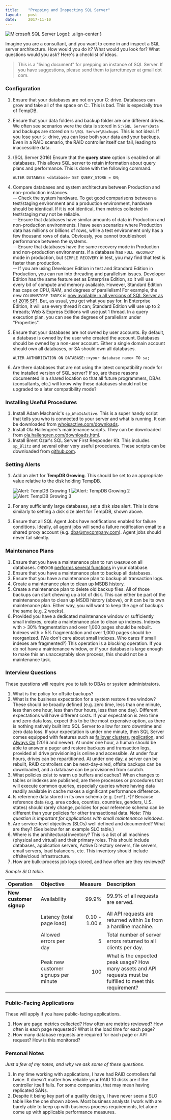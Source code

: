 ```yaml
---
title:    "Prepping and Inspecting SQL Server"
layout:   post
date:     2017-11-10
---
```


![Microsoft SQL Server Logo](/assets/images/microsoft_sql_server_logo.png){: .align-center }

Imagine you are a consultant, and you want to come in and inspect a SQL server
architecture. How would you do it? What would you look for? What questions would
you ask? Here's a checklist of ideas.

> This is a "living document" for prepping an instance of SQL Server. If you have suggestions, please send them to jarrettmeyer at gmail dot com.

### Configuration

1.  Ensure that your databases are not on your C: drive. Databases can grow and take all of the space on C:. This is bad. This is especially true of TempDB.
2.  Ensure that your data folders and backup folder are one different drives. We often see scenarios were the data is stored in `S:\SQL Server\Data` and backups are stored on `S:\SQL Server\Backups`. This is not ideal. If you lose your `S:` drive, you can lose both your data and your backups. Even in a RAID scenario, the RAID controller itself can fail, leading to inaccessible data.
3.  (SQL Server 2016) Ensure that the **query store** option is enabled on all databases. This allows SQL server to retain information about query plans and performance. This is done with the following command.

    `ALTER DATABASE <database> SET QUERY_STORE = ON;`

4.  Compare databases and system architecture between Production and non-production instances.  
    --  Check the system hardware. To get good comparisons between a test/staging environment and a production environment, hardware should be identical. If it is not identical, then metrics collected in test/staging may not be reliable.  
    --  Ensure that databases have similar amounts of data in Production and non-production environments. I have seen scenarios where Production data has millions or billions of rows, while a test environment only has a few thousand rows of data. Obviously, you cannot troubleshoot performance between the systems.  
    --  Ensure that databases have the same recovery mode in Production and non-production environments. If a database has `FULL RECOVERY` mode in production, but `SIMPLE RECOVERY` in test, you may find that test is faster than production.  
    --  If you are using Developer Edition in test and Standard Edition in Production, you can run into threading and parallelism issues. Developer Edition has the same feature set as Enterprise Edition, so it will use every bit of compute and memory available. However, Standard Edition has caps on CPU, RAM, and degrees of parallelism! For example, the new `COLUMNSTORE INDEX` is [now available in all versions of SQL Server as of 2016 SP1](https://blogs.msdn.microsoft.com/sql_server_team/columnstore-index-standard-and-express-editions-with-sql-server-2016-sp1/). But, as usual, you get what you pay for. In Enterprise Edition, it will use every thread it can; Standard Edition will use up to 2 threads; Web & Express Editions will use just 1 thread. In a query execution plan, you can see the degrees of parallelism under "Properties".  
5.  Ensure that your databases are not owned by user accounts. By default, a database is owned by the user who created the account. Databases should be owned by a non-user account. Either a single domain account should own all databases, or SA should own all databases.

    `ALTER AUTHORIZATION ON DATABASE::<your database name> TO sa;`

6.  Are there databases that are not using the latest compatibility mode for the installed version of SQL server? If so, are these reasons documented in a shared location so that all future programmers, DBAs (consultants, etc.) will know why these databases should not be upgraded to a later compatibility mode?

### Installing Useful Procedures

1.  Install Adam Machanic's `sp_WhoIsActive`. This is a super handy script that tells you who is connected to your server and what is running. It can be downloaded from [whoisactive.com/downloads](http://whoisactive.com/downloads/).
2.  Install Ola Hallengren's maintenance scripts. They can be downloaded from [ola.hallengren.com/downloads.html](https://ola.hallengren.com/downloads.html).
3.  Install Brent Ozar's SQL Server First Responder Kit. This includes `sp_Blitz` and several other very useful procedures. These scripts can be downloaded from [github.com](https://github.com/BrentOzarULTD/SQL-Server-First-Responder-Kit/releases).

### Setting Alerts

1.  Add an alert for **TempDB Growing**. This should be set to an appropriate value relative to the disk holding TempDB.

    ![Alert: TempDB Growing 1](/assets/images/alert-tempdb-growing-1.png)
    ![Alert: TempDB Growing 2](/assets/images/alert-tempdb-growing-2.png)
    ![Alert: TempDB Growing 3](/assets/images/alert-tempdb-growing-3.png)

2.  For any sufficiently large databases, set a disk size alert. This is done similarly to setting a disk size alert for TempDB, shown above.
3.  Ensure that all SQL Agent Jobs have notifications enabled for failure conditions. Ideally, all agent jobs will send a failure notification email to a shared proxy account (e.g. dba@mycompany.com). Agent jobs should never fail silently.

### Maintenance Plans

1.  Ensure that you have a maintenance plan to run `CHECKDB` on all databases. `CHECKDB` [performs several functions](https://docs.microsoft.com/en-us/sql/t-sql/database-console-commands/dbcc-checkdb-transact-sql) in your database.
2.  Ensure that you have a maintenance plan to backup all databases.
3.  Ensure that you have a maintenance plan to backup all transaction logs.
4.  Create a maintenance plan to [clean up MSDB history](https://www.mssqltips.com/sqlservertip/1727/purging-msdb-backup-and-restore-history-from-sql-server/).
5.  Create a maintenance plan to delete old backup files. All of those backups can start chewing up a lot of disk. This can either be part of the maintenance plan to clean up MSDB history (above), or it can be its own maintenance plan. Either way, you will want to keep the age of backups the same (e.g. 2 weeks).
6.  Provided you have a dedicated maintenance window or sufficiently small indexes, create a maintenance plan to clean up indexes. Indexes with > 30% fragmentation and over 1,000 pages should be rebuilt. Indexes with > 5% fragmentation and over 1,000 pages should be reorganized. (We don't care about small indexes. Who cares if small indexes are fragmented?) This operation is a blocking operation. If you do not have a maintenance window, or if your database is large enough to make this an unacceptably slow process, this should not be a maintenance task.

### Interview Questions

These questions will require you to talk to DBAs or system administrators.

1.  What is the policy for offsite backups?
2.  What is the business expectation for a system restore time window? These should be broadly defined (e.g. zero time, less than one minute, less than one hour, less than four hours, less than one day). Different expectations will have different costs. If your expectation is zero time and zero data loss, expect this to be the most expensive option, as there is nothing natively built into SQL Server to allow for zero downtime and zero data loss. If your expectation is under one minute, then SQL Server comes equipped with features such as [failover clusters](https://docs.microsoft.com/en-us/sql/sql-server/failover-clusters/install/create-a-new-sql-server-failover-cluster-setup), [replication](https://docs.microsoft.com/en-us/sql/relational-databases/replication/sql-server-replication), and [Always On](https://docs.microsoft.com/en-us/sql/database-engine/availability-groups/windows/overview-of-always-on-availability-groups-sql-server) (2016 and newer). At under one hour, a human should be able to answer a pager and restore backups and transaction logs, provided all drive provisioning is online and accessible. At under four hours, drives can be repartitioned. At under one day, a server can be rebuilt, RAID controllers can be next-day-aired, offsite backups can be downloaded, and a database can be provisioned from scratch.
3.  What policies exist to warm up buffers and caches? When changes to tables or indexes are published, are there processes or procedures that will execute common queries, especially queries where having data readily available in cache makes a significant performance difference.
4.  Is reference data stored in its own schema (e.g. `[ref].*`)? Because reference data (e.g. area codes, counties, countries, genders, U.S. states) should rarely change, policies for your reference schema can be different than your policies for other transactional data. *Note: This question is important for applications with small maintenance windows.*
5.  Are service-level objectives (SLOs) well defined and documented? What are they? (See below for an example SLO table.)
6.  Where is the architectural inventory? This is a list of all machines (physical and virtual) and their primary roles. This should include databases, application servers, Active Directory servers, file servers, email servers, load balancers, etc. This inventory should include offsite/cloud infrastructure.
7. How are bulk-process job logs stored, and how often are they reviewed?

*Sample SLO table.*

| Operation | Objective | Measure | Description |
| :--- | :--- | ---: | :--- |
| **New customer signup** | Availability | 99.9% | 99.9% of all requests are served.
|   | Latency (total page load) | 0.10 - 1.00 s | All API requests are returned within 1s from a hardline machine. |
|   | Allowed errors per day | 5 | Total number of server errors returned to all clients per day. |
|   | Peak new customer signups per minute | 100 | What is the expected peak usage? How many assets and API requests must be fulfilled to meet this requirement? |

### Public-Facing Applications

These will apply if you have public-facing applications.

1.  How are page metrics collected? How often are metrics reviewed? How often is each page requested? What is the load time for each page?
2.  How many database requests are required for each page or API request? How is this monitored?

### Personal Notes

*Just a few of my notes, and why we ask some of these questions.*

1.  In my time working with applications, I have had RAID controllers fail twice. It doesn't matter how reliable your RAID 10 disks are if the controller itself fails. For some companies, that may mean having replicated SANs.
2.  Despite it being key part of a quality design, I have never seen a SLO table like the one shown above. Most business analysts I work with are barely able to keep up with business process requirements, let alone come up with applicable performance measures.
